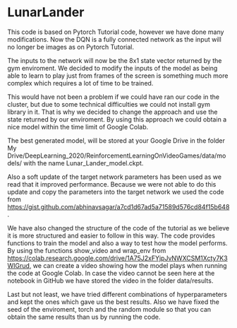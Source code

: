 # LunarLander

This code is based on Pytorch Tutorial code, however we have done many modifications. Now the DQN is a fully connected network as the input will no longer be images as on Pytorch Tutorial. 

The inputs to the network will now be the 8x1 state vector returned by the gym enviroment. We decided to modify the inputs of the model as being able to learn to play just from frames of the screen is something much more complex which requires a lot of time to be trained. 

This would have not been a problem if we could have ran our code in the cluster, but due to some technical difficulties we could not install gym library in it. That is why we decided to change the approach and use the state returned by our enviroment. By using this approach we could obtain a nice model within the time limit of Google Colab.

The best generated model, will be stored at your Google Drive in the folder My Drive/DeepLearning_2020/ReinforcementLearningOnVideoGames/data/models/ with the name Lunar_Lander_model.ckpt.

Also a soft update of the target network parameters has been used as we read that it improved performance. Because we were not able to do this update and copy the parameters into the target network we used the code from https://gist.github.com/abhinavsagar/a7cd1d67ad5a71589d576cd84f15b648.

We have also changed the structure of the code of the tutorial as we believe it is more structured and easier to follow in this way. The code provides functions to train the model and also a way to test how the model performs. By using the functions show_video and wrap_env from https://colab.research.google.com/drive/1A75J2xFYjpJvNWXCSM1Xcty7K3WIGrud, we can create a video showing how the model plays when running the code at Google Colab. In case the video cannot be seen here at the notebook in GitHub we have stored the video in the folder data/results.

Last but not least, we have tried different combinations of hyperparameters and kept the ones which gave us the best results. Also we have fixed the seed of the enviroment, torch and the random module so that you can obtain the same results than us by running the code.
